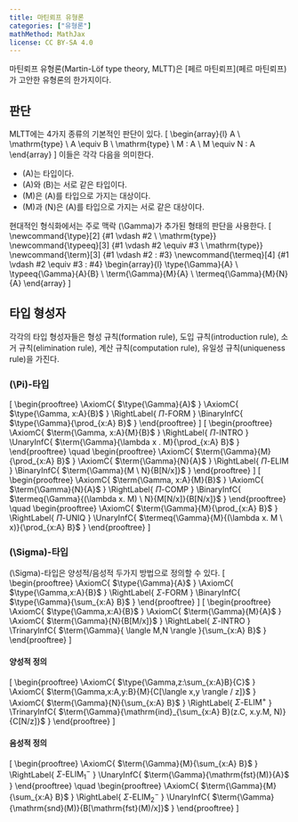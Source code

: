 ```yaml
---
title: 마틴뢰프 유형론
categories: ["유형론"]
mathMethod: MathJax
license: CC BY-SA 4.0
---
```


마틴뢰프 유형론(Martin-Löf type theory, MLTT)은 [페르 마틴뢰프](페르 마틴뢰프)가 고안한 유형론의 한가지이다.

## 판단
MLTT에는 4가지 종류의 기본적인 판단이 있다.
\[
\begin{array}{l}
A \ \mathrm{type} \\
A \equiv B \ \mathrm{type} \\
M : A \\
M \equiv N : A
\end{array}
\]
이들은 각각 다음을 의미한다.

* \(A\)는 타입이다.
* \(A\)와 \(B\)는 서로 같은 타입이다.
* \(M\)은 \(A\)를 타입으로 가지는 대상이다.
* \(M\)과 \(N\)은 \(A\)를 타입으로 가지는 서로 같은 대상이다.

현대적인 형식화에서는 주로 맥락 \(\Gamma\)가 추가된 형태의 판단을 사용한다.
\[
\newcommand{\type}[2] {#1 \vdash #2 \ \mathrm{type}}
\newcommand{\typeeq}[3] {#1 \vdash #2 \equiv #3 \ \mathrm{type}}
\newcommand{\term}[3] {#1 \vdash #2 : #3}
\newcommand{\termeq}[4] {#1 \vdash #2 \equiv #3 : #4}
\begin{array}{l}
\type{\Gamma}{A} \\
\typeeq{\Gamma}{A}{B} \\
\term{\Gamma}{M}{A} \\
\termeq{\Gamma}{M}{N}{A}
\end{array}
\]

## 타입 형성자
각각의 타입 형성자들은 형성 규칙(formation rule), 도입 규칙(introduction rule),
소거 규칙(elimination rule), 계산 규칙(computation rule), 유일성 규칙(uniqueness rule)을 가진다.

### \(\Pi\)-타입
\[
\begin{prooftree}
\AxiomC{ $\type{\Gamma}{A}$ }
\AxiomC{ $\type{\Gamma, x:A}{B}$ }
\RightLabel{ $\Pi\text{-FORM}$ }
\BinaryInfC{ $\type{\Gamma}{\prod_{x:A} B}$ }
\end{prooftree}
\]
\[
\begin{prooftree}
\AxiomC{ $\term{\Gamma, x:A}{M}{B}$ }
\RightLabel{ $\Pi\text{-INTRO}$ }
\UnaryInfC{ $\term{\Gamma}{\lambda x . M}{\prod_{x:A} B}$ }
\end{prooftree}
\quad
\begin{prooftree}
\AxiomC{ $\term{\Gamma}{M}{\prod_{x:A} B}$ }
\AxiomC{ $\term{\Gamma}{N}{A}$ }
\RightLabel{ $\Pi\text{-ELIM}$ }
\BinaryInfC{ $\term{\Gamma}{M \ N}{B[N/x]}$ }
\end{prooftree}
\]
\[
\begin{prooftree}
\AxiomC{ $\term{\Gamma, x:A}{M}{B}$ }
\AxiomC{ $\term{\Gamma}{N}{A}$ }
\RightLabel{ $\Pi\text{-COMP}$ }
\BinaryInfC{ $\termeq{\Gamma}{(\lambda x. M) \ N}{M[N/x]}{B[N/x]}$ }
\end{prooftree}
\quad
\begin{prooftree}
\AxiomC{ $\term{\Gamma}{M}{\prod_{x:A} B}$ }
\RightLabel{ $\Pi\text{-UNIQ}$ }
\UnaryInfC{ $\termeq{\Gamma}{M}{(\lambda x. M \ x)}{\prod_{x:A} B}$ }
\end{prooftree}
\]

### \(\Sigma\)-타입
\(\Sigma\)-타입은 양성적/음성적 두가지 방법으로 정의할 수 있다.
\[
\begin{prooftree}
\AxiomC{ $\type{\Gamma}{A}$ } 
\AxiomC{ $\type{\Gamma,x:A}{B}$ }
\RightLabel{ $\Sigma\text{-FORM}$ }
\BinaryInfC{ $\type{\Gamma}{\sum_{x:A} B}$ }
\end{prooftree}
\]
\[
\begin{prooftree}
\AxiomC{ $\type{\Gamma,x:A}{B}$ }
\AxiomC{ $\term{\Gamma}{M}{A}$ }
\AxiomC{ $\term{\Gamma}{N}{B[M/x]}$ }
\RightLabel{ $\Sigma\text{-INTRO}$ }
\TrinaryInfC{ $\term{\Gamma}{ \langle M,N \rangle }{\sum_{x:A} B}$ }
\end{prooftree}
\]
#### 양성적 정의
\[
\begin{prooftree}
\AxiomC{ $\type{\Gamma,z:\sum_{x:A}B}{C}$ }
\AxiomC{ $\term{\Gamma,x:A,y:B}{M}{C[\langle x,y \rangle / z]}$ }
\AxiomC{ $\term{\Gamma}{N}{\sum_{x:A} B}$ }
\RightLabel{ $\Sigma\text{-ELIM}^+$ }
\TrinaryInfC{ $\term{\Gamma}{\mathrm{ind}_{\sum_{x:A} B}(z.C, x.y.M, N)}{C[N/z]}$ }
\end{prooftree}
\]
#### 음성적 정의
\[
\begin{prooftree}
\AxiomC{ $\term{\Gamma}{M}{\sum_{x:A} B}$ }
\RightLabel{ $\Sigma\text{-ELIM}_1^-$ }
\UnaryInfC{ $\term{\Gamma}{\mathrm{fst}(M)}{A}$ }
\end{prooftree}
\quad
\begin{prooftree}
\AxiomC{ $\term{\Gamma}{M}{\sum_{x:A} B}$ }
\RightLabel{ $\Sigma\text{-ELIM}_2^-$ }
\UnaryInfC{ $\term{\Gamma}{\mathrm{snd}(M)}{B[\mathrm{fst}(M)/x]}$ }
\end{prooftree}
\]

